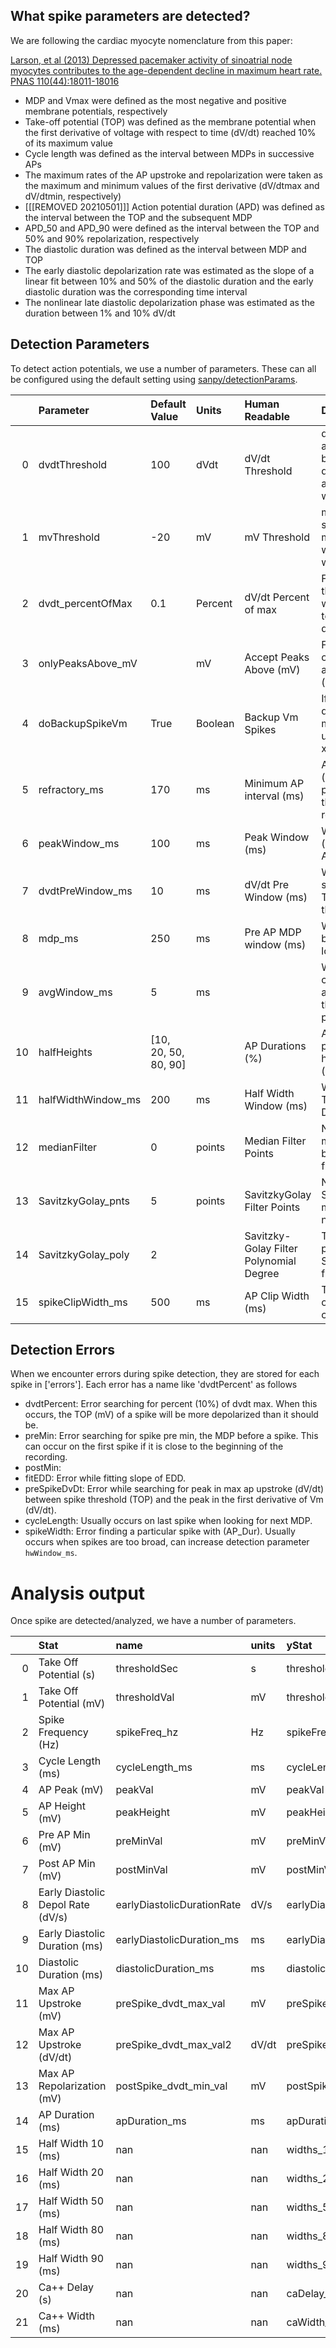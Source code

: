 ## What spike parameters are detected?

We are following the cardiac myocyte nomenclature from this paper:

[Larson, et al (2013) Depressed pacemaker activity of sinoatrial node
myocytes contributes to the age-dependent decline in maximum heart rate. PNAS 110(44):18011-18016][larson et al 2013]

- MDP and Vmax were defined as the most negative and positive membrane potentials, respectively
- Take-off potential (TOP) was defined as the membrane potential when the first derivative of voltage with respect to time (dV/dt) reached 10% of its maximum value
- Cycle length was defined as the interval between MDPs in successive APs
- The maximum rates of the AP upstroke and repolarization were taken as the maximum and minimum values of the first derivative (dV/dtmax and dV/dtmin, respectively)
- [[[REMOVED 20210501]]] Action potential duration (APD) was defined as the interval between the TOP and the subsequent MDP
- APD_50 and APD_90 were defined as the interval between the TOP and 50% and 90% repolarization, respectively
- The diastolic duration was defined as the interval between MDP and TOP
- The early diastolic depolarization rate was estimated as the slope of a linear fit between 10% and 50% of the diastolic duration and the early diastolic duration was the corresponding time interval
- The nonlinear late diastolic depolarization phase was estimated as the duration between 1% and 10% dV/dt

[larson et al 2013]: https://www.ncbi.nlm.nih.gov/pubmed/24128759

## Detection Parameters

To detect action potentials, we use a number of parameters. These can all be configured using the default setting using [sanpy/detectionParams](../api/detectionParams).

|    | Parameter          | Default Value        | Units   | Human Readable                          | Description                                                                                            |
|---:|:-------------------|:---------------------|:--------|:----------------------------------------|:-------------------------------------------------------------------------------------------------------|
|  0 | dvdtThreshold      | 100                  | dVdt    | dV/dt Threshold                         | dV/dt threshold for a spike, will be backed up to dvdt_percentOfMax and have xxx error when this fails |
|  1 | mvThreshold        | -20                  | mV      | mV Threshold                            | mV threshold for spike AND minimum spike mV when detecting with dV/dt                                  |
|  2 | dvdt_percentOfMax  | 0.1                  | Percent | dV/dt Percent of max                    | For dV/dt detection, the final TOP is when dV/dt drops to this percent from dV/dt AP peak              |
|  3 | onlyPeaksAbove_mV  |                      | mV      | Accept Peaks Above (mV)                 | For dV/dt detection, only accept APs above this value (mV)                                             |
|  4 | doBackupSpikeVm    | True                 | Boolean | Backup Vm Spikes                        | If true, APs detected with just mV will be backed up until Vm falls to xxx                             |
|  5 | refractory_ms      | 170                  | ms      | Minimum AP interval (ms)                | APs with interval (with respect to previous AP) less than this will be removed                         |
|  6 | peakWindow_ms      | 100                  | ms      | Peak Window (ms)                        | Window after TOP (ms) to seach for AP peak (mV)                                                        |
|  7 | dvdtPreWindow_ms   | 10                   | ms      | dV/dt Pre Window (ms)                   | Window (ms) to search before each TOP for real threshold crossing                                      |
|  8 | mdp_ms             | 250                  | ms      | Pre AP MDP window (ms)                  | Window (ms) before an AP to look for MDP                                                               |
|  9 | avgWindow_ms       | 5                    | ms      |                                         | Window (ms) to calculate MDP (mV) as a mean rather than mV at single point for MDP                     |
| 10 | halfHeights        | [10, 20, 50, 80, 90] |         | AP Durations (%)                        | AP Durations as percent of AP height (AP Peak (mV) - TOP (mV))                                         |
| 11 | halfWidthWindow_ms | 200                  | ms      | Half Width Window (ms)                  | Window (ms) after TOP to look for AP Durations                                                         |
| 12 | medianFilter       | 0                    | points  | Median Filter Points                    | Number of points in median filter, must be odd, 0 for no filter                                        |
| 13 | SavitzkyGolay_pnts | 5                    | points  | SavitzkyGolay Filter Points             | Number of points in SavitzkyGolay filter, must be odd, 0 for no filter                                 |
| 14 | SavitzkyGolay_poly | 2                    |         | Savitzky-Golay Filter Polynomial Degree | The degree of the polynomial for Savitzky-Golay filter                                                 |
| 15 | spikeClipWidth_ms  | 500                  | ms      | AP Clip Width (ms)                      | The width/duration of generated AP clips                                                               |

## Detection Errors

When we encounter errors during spike detection, they are stored for each spike in ['errors']. Each error has a name like 'dvdtPercent' as follows

- dvdtPercent: Error searching for percent (10%) of dvdt max. When this occurs, the TOP (mV) of a spike will be more depolarized than it should be.
- preMin: Error searching for spike pre min, the MDP before a spike. This can occur on the first spike if it is close to the beginning of the recording.
- postMin:
- fitEDD: Error while fitting slope of EDD.
- preSpikeDvDt: Error while searching for peak in max ap upstroke (dV/dt) between spike threshold (TOP) and the peak in the first derivative of Vm (dV/dt).
- cycleLength: Usually occurs on last spike when looking for next MDP.
- spikeWidth: Error finding a particular spike with (AP_Dur). Usually occurs when spikes are too broad, can increase detection parameter `hwWindow_ms`.

# Analysis output

Once spike are detected/analyzed, we have a number of parameters.

|    | Stat                              | name                       | units   | yStat                      | yStatUnits   | xStat                  | xStatUnits   |
|---:|:----------------------------------|:---------------------------|:--------|:---------------------------|:-------------|:-----------------------|:-------------|
|  0 | Take Off Potential (s)            | thresholdSec               | s       | thresholdVal               | mV           | thresholdSec           | s            |
|  1 | Take Off Potential (mV)           | thresholdVal               | mV      | thresholdVal               | mV           | thresholdPnt           | Points       |
|  2 | Spike Frequency (Hz)              | spikeFreq_hz               | Hz      | spikeFreq_hz               | Hz           | thresholdPnt           | Points       |
|  3 | Cycle Length (ms)                 | cycleLength_ms             | ms      | cycleLength_ms             | ms           | thresholdPnt           | Points       |
|  4 | AP Peak (mV)                      | peakVal                    | mV      | peakVal                    | mV           | peakPnt                | Points       |
|  5 | AP Height (mV)                    | peakHeight                 | mV      | peakHeight                 | mV           | peakPnt                | Points       |
|  6 | Pre AP Min (mV)                   | preMinVal                  | mV      | preMinVal                  | mV           | preMinPnt              | Points       |
|  7 | Post AP Min (mV)                  | postMinVal                 | mV      | postMinVal                 | mV           | postMinPnt             | Points       |
|  8 | Early Diastolic Depol Rate (dV/s) | earlyDiastolicDurationRate | dV/s    | earlyDiastolicDurationRate | dV/s         |                        |              |
|  9 | Early Diastolic Duration (ms)     | earlyDiastolicDuration_ms  | ms      | earlyDiastolicDuration_ms  | dV/s         | thresholdPnt           | Points       |
| 10 | Diastolic Duration (ms)           | diastolicDuration_ms       | ms      | diastolicDuration_ms       | dV/s         | thresholdPnt           | Points       |
| 11 | Max AP Upstroke (mV)              | preSpike_dvdt_max_val      | mV      | preSpike_dvdt_max_val      | dV/s         | preSpike_dvdt_max_pnt  | Points       |
| 12 | Max AP Upstroke (dV/dt)           | preSpike_dvdt_max_val2     | dV/dt   | preSpike_dvdt_max_val2     | dV/dt        | preSpike_dvdt_max_pnt  | Points       |
| 13 | Max AP Repolarization (mV)        | postSpike_dvdt_min_val     | mV      | postSpike_dvdt_min_val     | mV           | postSpike_dvdt_min_pnt | Points       |
| 14 | AP Duration (ms)                  | apDuration_ms              | ms      | apDuration_ms              | ms           | thresholdPnt           | Points       |
| 15 | Half Width 10 (ms)                | nan                        | nan     | widths_10                  | ms           |                        |              |
| 16 | Half Width 20 (ms)                | nan                        | nan     | widths_20                  | ms           |                        |              |
| 17 | Half Width 50 (ms)                | nan                        | nan     | widths_50                  | ms           |                        |              |
| 18 | Half Width 80 (ms)                | nan                        | nan     | widths_80                  | ms           |                        |              |
| 19 | Half Width 90 (ms)                | nan                        | nan     | widths_90                  | ms           |                        |              |
| 20 | Ca++ Delay (s)                    | nan                        | nan     | caDelay_sec                | s            |                        |              |
| 21 | Ca++ Width (ms)                   | nan                        | nan     | caWidth_ms                 | ms           |                        |              |
